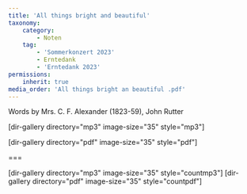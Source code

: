 ```yaml
---
title: 'All things bright and beautiful'
taxonomy:
    category:
        - Noten
    tag:
        - 'Sommerkonzert 2023'
        - Erntedank
        - 'Erntedank 2023'
permissions:
    inherit: true
media_order: 'All things bright an beautiful .pdf'
---
```


Words by Mrs. C. F. Alexander (1823-59), John Rutter

[dir-gallery directory="mp3" image-size="35" style="mp3"]

[dir-gallery directory="pdf" image-size="35" style="pdf"]

===

[dir-gallery directory="mp3" image-size="35" style="countmp3"]
[dir-gallery directory="pdf" image-size="35" style="countpdf"]